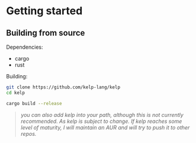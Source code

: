 # Getting started
## Building from source
Dependencies:
- cargo
- rust

Building:
```bash
git clone https://github.com/kelp-lang/kelp
cd kelp

cargo build --release
```
>_you can also add kelp into your path, although this is not currently recommended. As kelp is subject to change. If kelp reaches some level of maturity, I will maintain an AUR and will try to push it to other repos._